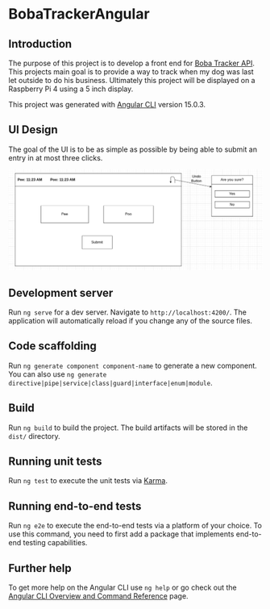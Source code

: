 # BobaTrackerAngular

## Introduction

The purpose of this project is to develop a front end for [Boba Tracker API](https://github.com/null-coder13/Boba-Tracker). This projects main goal is to provide a way to track when my dog was last let outside to do his business. Ultimately this project will be displayed on a Raspberry Pi 4 using a 5 inch display. 

This project was generated with [Angular CLI](https://github.com/angular/angular-cli) version 15.0.3.

## UI Design

The goal of the UI is to be as simple as possible by being able to submit an entry in at most three clicks.

![design](images/design.png)

## Development server

Run `ng serve` for a dev server. Navigate to `http://localhost:4200/`. The application will automatically reload if you change any of the source files.

## Code scaffolding

Run `ng generate component component-name` to generate a new component. You can also use `ng generate directive|pipe|service|class|guard|interface|enum|module`.

## Build

Run `ng build` to build the project. The build artifacts will be stored in the `dist/` directory.

## Running unit tests

Run `ng test` to execute the unit tests via [Karma](https://karma-runner.github.io).

## Running end-to-end tests

Run `ng e2e` to execute the end-to-end tests via a platform of your choice. To use this command, you need to first add a package that implements end-to-end testing capabilities.

## Further help

To get more help on the Angular CLI use `ng help` or go check out the [Angular CLI Overview and Command Reference](https://angular.io/cli) page.

